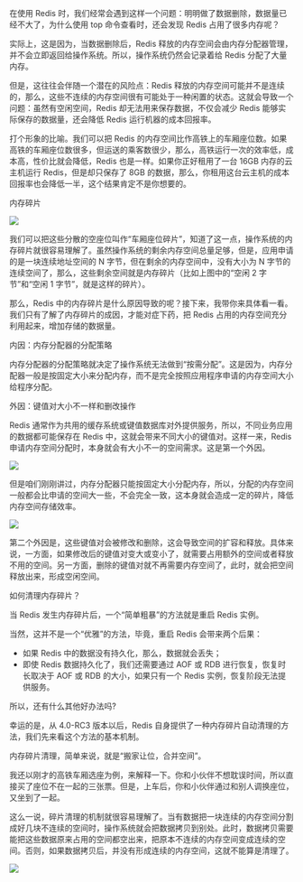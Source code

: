 <font style="color:rgb(51, 51, 51);">在使用 Redis 时，我们经常会遇到这样一个问题：明明做了数据删除，数据量已经不大了，为什么使用 top 命令查看时，还会发现 Redis 占用了很多内存呢？</font>

<font style="color:rgb(51, 51, 51);"></font>

<font style="color:rgb(51, 51, 51);">实际上，这是因为，当数据删除后，Redis 释放的内存空间会由内存分配器管理，并不会立即返回给操作系统。所以，操作系统仍然会记录着给 Redis 分配了大量内存。</font>

<font style="color:rgb(51, 51, 51);"></font>

<font style="color:rgb(51, 51, 51);">但是，这往往会伴随一个潜在的风险点：Redis 释放的内存空间可能并不是连续的，那么，这些不连续的内存空间很有可能处于一种闲置的状态。这就会导致一个问题：虽然有空闲空间，Redis 却无法用来保存数据，不仅会减少 Redis 能够实际保存的数据量，还会降低 Redis 运行机器的成本回报率。</font>

<font style="color:rgb(51, 51, 51);"></font>

<font style="color:rgb(51, 51, 51);">打个形象的比喻。我们可以把 Redis 的内存空间比作高铁上的车厢座位数。如果高铁的车厢座位数很多，但运送的乘客数很少，那么，高铁运行一次的效率低，成本高，性价比就会降低，Redis 也是一样。如果你正好租用了一台 16GB 内存的云主机运行 Redis，但是却只保存了 8GB 的数据，那么，你租用这台云主机的成本回报率也会降低一半，这个结果肯定不是你想要的。</font>

<font style="color:rgb(51, 51, 51);"></font>

<font style="color:rgb(51, 51, 51);">内存碎片</font>

![](https://cdn.nlark.com/yuque/0/2025/png/45054063/1761305161675-da80ee21-4b39-4c75-9aa6-028760c61b90.png)



<font style="color:rgb(51, 51, 51);">我们可以把这些分散的空座位叫作“车厢座位碎片”，知道了这一点，操作系统的内存碎片就很容易理解了。虽然操作系统的剩余内存空间总量足够，但是，应用申请的是一块连续地址空间的 N 字节，但在剩余的内存空间中，没有大小为 N 字节的连续空间了，那么，这些剩余空间就是内存碎片（比如上图中的“空闲 2 字节”和“空闲 1 字节”，就是这样的碎片）。</font>

<font style="color:rgb(51, 51, 51);"></font>

<font style="color:rgb(51, 51, 51);">那么，Redis 中的内存碎片是什么原因导致的呢？接下来，我带你来具体看一看。我们只有了解了内存碎片的成因，才能对症下药，把 Redis 占用的内存空间充分利用起来，增加存储的数据量。</font>

<font style="color:rgb(51, 51, 51);"></font>

<font style="color:rgb(51, 51, 51);">内因：内存分配器的分配策略</font>

<font style="color:rgb(51, 51, 51);">内存分配器的分配策略就决定了操作系统无法做到“按需分配”。这是因为，内存分配器一般是按固定大小来分配内存，而不是完全按照应用程序申请的内存空间大小给程序分配。</font>

<font style="color:rgb(51, 51, 51);"></font>

<font style="color:rgb(51, 51, 51);">外因：键值对大小不一样和删改操作</font>

<font style="color:rgb(51, 51, 51);">Redis 通常作为共用的缓存系统或键值数据库对外提供服务，所以，不同业务应用的数据都可能保存在 Redis 中，这就会带来不同大小的键值对。这样一来，Redis 申请内存空间分配时，本身就会有大小不一的空间需求。这是第一个外因。</font>

<font style="color:rgb(51, 51, 51);"></font>

![](https://cdn.nlark.com/yuque/0/2025/png/45054063/1761305223238-b09659e4-c3aa-43c0-b35d-29f7e252a30b.png)

<font style="color:rgb(51, 51, 51);"></font>

<font style="color:rgb(51, 51, 51);">但是咱们刚刚讲过，内存分配器只能按固定大小分配内存，所以，分配的内存空间一般都会比申请的空间大一些，不会完全一致，这本身就会造成一定的碎片，降低内存空间存储效率。</font>

<font style="color:rgb(51, 51, 51);"></font>

![](https://cdn.nlark.com/yuque/0/2025/png/45054063/1761305237795-0fd4144c-910f-45c6-9d08-95bbb0578245.png)

<font style="color:rgb(51, 51, 51);"></font>

<font style="color:rgb(51, 51, 51);">第二个外因是，这些键值对会被修改和删除，这会导致空间的扩容和释放。具体来说，一方面，如果修改后的键值对变大或变小了，就需要占用额外的空间或者释放不用的空间。另一方面，删除的键值对就不再需要内存空间了，此时，就会把空间释放出来，形成空闲空间。</font>

<font style="color:rgb(51, 51, 51);"></font>

<font style="color:rgb(51, 51, 51);">如何清理内存碎片？</font>

<font style="color:rgb(51, 51, 51);">当 Redis 发生内存碎片后，一个“简单粗暴”的方法就是重启 Redis 实例。</font>

<font style="color:rgb(51, 51, 51);">当然，这并不是一个“优雅”的方法，毕竟，重启 Redis 会带来两个后果：</font>

+ <font style="color:rgb(51, 51, 51);">如果 Redis 中的数据没有持久化，那么，数据就会丢失；</font>
+ <font style="color:rgb(51, 51, 51);">即使 Redis 数据持久化了，我们还需要通过 AOF 或 RDB 进行恢复，恢复时长取决于 AOF 或 RDB 的大小，如果只有一个 Redis 实例，恢复阶段无法提供服务。</font>

<font style="color:rgb(51, 51, 51);"></font>

<font style="color:rgb(51, 51, 51);">所以，还有什么其他好办法吗?</font>

<font style="color:rgb(51, 51, 51);"></font>

<font style="color:rgb(51, 51, 51);">幸运的是，从 4.0-RC3 版本以后，Redis 自身提供了一种内存碎片自动清理的方法，我们先来看这个方法的基本机制。</font>

<font style="color:rgb(51, 51, 51);"></font>

<font style="color:rgb(51, 51, 51);">内存碎片清理，简单来说，就是“搬家让位，合并空间”。</font>

<font style="color:rgb(51, 51, 51);"></font>

<font style="color:rgb(51, 51, 51);">我还以刚才的高铁车厢选座为例，来解释一下。你和小伙伴不想耽误时间，所以直接买了座位不在一起的三张票。但是，上车后，你和小伙伴通过和别人调换座位，又坐到了一起。</font>

<font style="color:rgb(51, 51, 51);"></font>

<font style="color:rgb(51, 51, 51);">这么一说，碎片清理的机制就很容易理解了。当有数据把一块连续的内存空间分割成好几块不连续的空间时，操作系统就会把数据拷贝到别处。此时，数据拷贝需要能把这些数据原来占用的空间都空出来，把原本不连续的内存空间变成连续的空间。否则，如果数据拷贝后，并没有形成连续的内存空间，这就不能算是清理了。</font>

<font style="color:rgb(51, 51, 51);"></font>

![](https://cdn.nlark.com/yuque/0/2025/png/45054063/1761305314572-a4afedda-4a06-4f0e-8bfa-ea32ffc57cfa.png)





